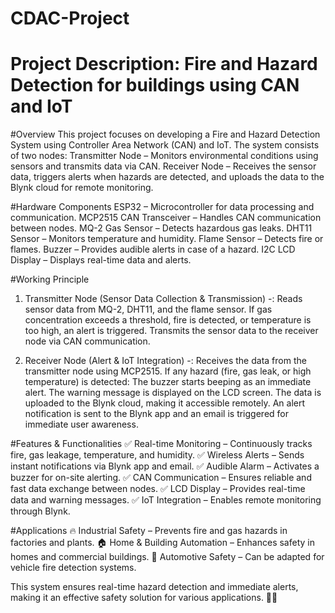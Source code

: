# CDAC-Project
# Project Description: Fire and Hazard Detection for buildings using CAN and IoT

#Overview
This project focuses on developing a Fire and Hazard Detection System using Controller Area Network (CAN) and IoT. The system consists of two nodes:
Transmitter Node – Monitors environmental conditions using sensors and transmits data via CAN.
Receiver Node – Receives the sensor data, triggers alerts when hazards are detected, and uploads the data to the Blynk cloud for remote monitoring.

#Hardware Components
ESP32 – Microcontroller for data processing and communication.
MCP2515 CAN Transceiver – Handles CAN communication between nodes.
MQ-2 Gas Sensor – Detects hazardous gas leaks.
DHT11 Sensor – Monitors temperature and humidity.
Flame Sensor – Detects fire or flames.
Buzzer – Provides audible alerts in case of a hazard.
I2C LCD Display – Displays real-time data and alerts.


#Working Principle

1) Transmitter Node (Sensor Data Collection & Transmission) -:
Reads sensor data from MQ-2, DHT11, and the flame sensor.
If gas concentration exceeds a threshold, fire is detected, or temperature is too high, an alert is triggered.
Transmits the sensor data to the receiver node via CAN communication.

2) Receiver Node (Alert & IoT Integration) -:
Receives the data from the transmitter node using MCP2515.
If any hazard (fire, gas leak, or high temperature) is detected:
The buzzer starts beeping as an immediate alert.
The warning message is displayed on the LCD screen.
The data is uploaded to the Blynk cloud, making it accessible remotely.
An alert notification is sent to the Blynk app and an email is triggered for immediate user awareness.


#Features & Functionalities
✅ Real-time Monitoring – Continuously tracks fire, gas leakage, temperature, and humidity.
✅ Wireless Alerts – Sends instant notifications via Blynk app and email.
✅ Audible Alarm – Activates a buzzer for on-site alerting.
✅ CAN Communication – Ensures reliable and fast data exchange between nodes.
✅ LCD Display – Provides real-time data and warning messages.
✅ IoT Integration – Enables remote monitoring through Blynk.

#Applications
🔥 Industrial Safety – Prevents fire and gas hazards in factories and plants.
🏠 Home & Building Automation – Enhances safety in homes and commercial buildings.
🚗 Automotive Safety – Can be adapted for vehicle fire detection systems.

This system ensures real-time hazard detection and immediate alerts, making it an effective safety solution for various applications. 🚀🔥
